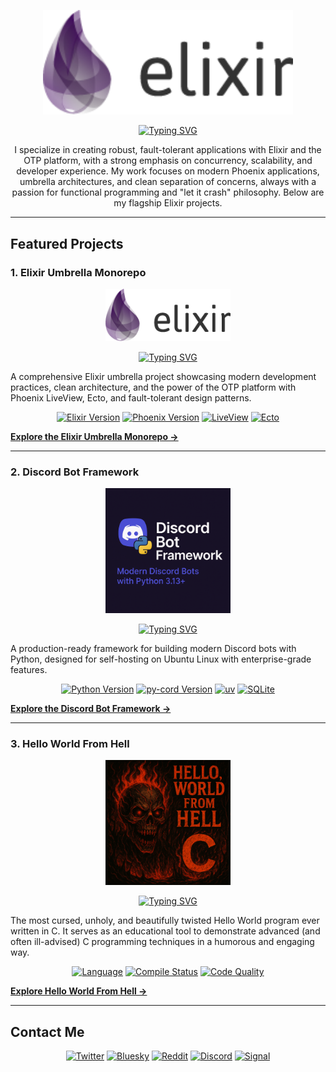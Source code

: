 <p align="center">
  <img src="https://github.com/elixir-lang/elixir-lang.github.com/raw/main/images/logo/logo.png" alt="Elixir Logo" width="400" />
</p>

<p align="center">
  <a href="https://github.com/dunamismax">
    <img src="https://readme-typing-svg.demolab.com/?font=Inter&weight=600&size=28&pause=1000&color=663399&center=true&vCenter=true&width=1200&height=90&lines=Hi%2C+I'm+Sawyer;I+build+fault-tolerant%2C+concurrent+Elixir+applications;Focusing+on+OTP%2C+Phoenix+LiveView%2C+and+clean+architecture;I+turn+coffee+into+scalable%2C+maintainable+systems;Let+it+crash+and+build+amazing+things+together" alt="Typing SVG" />
  </a>
</p>

<div align="center">

I specialize in creating robust, fault-tolerant applications with Elixir and the OTP platform, with a strong emphasis on concurrency, scalability, and developer experience. My work focuses on modern Phoenix applications, umbrella architectures, and clean separation of concerns, always with a passion for functional programming and "let it crash" philosophy. Below are my flagship Elixir projects.

</div>

---

## Featured Projects

### 1. Elixir Umbrella Monorepo

<p align="center">
  <img src="https://github.com/elixir-lang/elixir-lang.github.com/raw/main/images/logo/logo.png" alt="Elixir Umbrella Logo" width="200" />
</p>

<p align="center">
  <a href="https://github.com/dunamismax/elixir">
    <img src="https://readme-typing-svg.demolab.com/?font=Inter&weight=600&size=28&pause=1000&color=663399&center=true&vCenter=true&width=1200&height=90&lines=Modern+Elixir+Umbrella+Architecture+with+Phoenix;Phoenix+LiveView+1.1.2+%2B+Ecto+3.13.2+SQLite;Interactive+Text+Adventure+Game+with+OTP;CLI+File+Processing+Tool+with+Shared+Logic;Clean+Separation+of+Concerns+%26+Domain+Logic;Comprehensive+CI%2FCD+with+GitHub+Actions;Code+Quality+with+Credo%2C+Dialyzer%2C+Sobelow;Fault-Tolerant+GenServer+%26+Supervision+Trees;Real-Time+Web+with+LiveView+Components;Production-Ready+Mix+Tasks+%26+Development+Setup;Open+Source+Apache+2.0+Licensed+Framework" alt="Typing SVG" />
  </a>
</p>

A comprehensive Elixir umbrella project showcasing modern development practices, clean architecture, and the power of the OTP platform with Phoenix LiveView, Ecto, and fault-tolerant design patterns.

<p align="center">
  <a href="https://elixir-lang.org/"><img src="https://img.shields.io/badge/Elixir-1.18.4+-663399.svg?logo=elixir&logoColor=white&style=for-the-badge" alt="Elixir Version"></a>
  <a href="https://phoenixframework.org/"><img src="https://img.shields.io/badge/Phoenix-1.7.21+-663399.svg?logo=phoenix-framework&logoColor=white&style=for-the-badge" alt="Phoenix Version"></a>
  <a href="https://hexdocs.pm/phoenix_live_view/"><img src="https://img.shields.io/badge/LiveView-1.1.2+-663399.svg?style=for-the-badge&logoColor=white" alt="LiveView"></a>
  <a href="https://hexdocs.pm/ecto/"><img src="https://img.shields.io/badge/Ecto-3.13.2+-663399.svg?style=for-the-badge&logoColor=white" alt="Ecto"></a>
</p>

[**Explore the Elixir Umbrella Monorepo →**](https://github.com/dunamismax/elixir)

---

### 2. Discord Bot Framework

<p align="center">
  <img src="https://github.com/dunamismax/images/blob/main/discord-bot-framework/discord-bot-framework.png" alt="Discord Bot Framework Logo" width="200" />
</p>

<p align="center">
  <a href="https://github.com/dunamismax/discord-bot-framework">
    <img src="https://readme-typing-svg.demolab.com/?font=Inter&weight=600&size=28&pause=1000&color=5865F2&center=true&vCenter=true&width=1200&height=90&lines=Modern+Discord+Bots+with+Python+3.13%2B;Self-Hosted+on+Ubuntu+%2B+WSL+Support;High-Performance+py-cord+%2B+SQLite+Database;Unhinged+Clippy+Bot+with+Chaotic+Responses;Music+Bot+with+YouTube+%26+Playlist+Support;Advanced+Error+Handling+%26+Logging;Caddy+Reverse+Proxy+Integration;Database+Persistence+%26+Command+Analytics;Slash+Commands+%26+Modern+Discord+Features;Complete+Help+System+%26+User+Experience;Lightning+Fast+uv+Package+Management;Open+Source+MIT+Licensed+Framework" alt="Typing SVG" />
  </a>
</p>

A production-ready framework for building modern Discord bots with Python, designed for self-hosting on Ubuntu Linux with enterprise-grade features.

<p align="center">
  <a href="https://python.org/"><img src="https://img.shields.io/badge/Python-3.13+-5865F2.svg?logo=python&logoColor=white&style=for-the-badge" alt="Python Version"></a>
  <a href="https://docs.pycord.dev/"><img src="https://img.shields.io/badge/py--cord-2.6.1+-5865F2.svg?logo=discord&logoColor=white&style=for-the-badge" alt="py-cord Version"></a>
  <a href="https://docs.astral.sh/uv/"><img src="https://img.shields.io/badge/uv-Package_Manager-5865F2.svg?style=for-the-badge&logoColor=white" alt="uv"></a>
  <a href="https://sqlite.org/"><img src="https://img.shields.io/badge/SQLite-3.x-5865F2.svg?logo=sqlite&logoColor=white&style=for-the-badge" alt="SQLite"></a>
</p>

[**Explore the Discord Bot Framework →**](https://github.com/dunamismax/discord-bot-framework)

---

### 3. Hello World From Hell

<p align="center">
  <img src="https://github.com/dunamismax/images/blob/main/c/hello-world-from-hell.png" alt="Hello World From Hell Logo" width="200" />
</p>

<p align="center">
  <a href="https://github.com/dunamismax/hello-world-from-hell">
    <img src="https://readme-typing-svg.demolab.com/?font=Inter&weight=600&size=28&pause=1000&color=FF0000&center=true&vCenter=true&width=1200&height=90&lines=The+most+cursed+Hello+World+in+C;Trigraphs%2C+Macros%2C+and+Demonic+Invocations;11+Circles+of+Hell+for+Terminal+Torture;Advanced+C%2C+SIMD%2C+and+Parallel+Dimensions;A+Beautifully+Twisted+Educational+Tool" alt="Typing SVG" />
  </a>
</p>

The most cursed, unholy, and beautifully twisted Hello World program ever written in C. It serves as an educational tool to demonstrate advanced (and often ill-advised) C programming techniques in a humorous and engaging way.

<p align="center">
  <a href="#"><img src="https://img.shields.io/badge/Language-C17-red.svg?style=for-the-badge&logo=c&logoColor=white" alt="Language"></a>
  <a href="#"><img src="https://img.shields.io/badge/Compile-Cursed-red.svg?style=for-the-badge&logoColor=white" alt="Compile Status"></a>
  <a href="#"><img src="https://img.shields.io/badge/Quality-Eldritch_Horror-black.svg?style=for-the-badge&logoColor=white" alt="Code Quality"></a>
</p>

[**Explore Hello World From Hell →**](https://github.com/dunamismax/hello-world-from-hell)

---

## Contact Me

<p align="center">
  <a href="https://twitter.com/dunamismax" target="_blank"><img src="https://img.shields.io/badge/Twitter-5865F2.svg?&style=for-the-badge&logo=twitter&logoColor=white" alt="Twitter"></a>
  <a href="https://bsky.app/profile/dunamismax.bsky.social" target="_blank"><img src="https://img.shields.io/badge/Bluesky-5865F2?style=for-the-badge&logo=bluesky&logoColor=white" alt="Bluesky"></a>
  <a href="https://reddit.com/user/dunamismax" target="_blank"><img src="https://img.shields.io/badge/Reddit-5865F2.svg?&style=for-the-badge&logo=reddit&logoColor=white" alt="Reddit"></a>
  <a href="https://discord.com/users/dunamismax" target="_blank"><img src="https://img.shields.io/badge/Discord-5865F2.svg?style=for-the-badge&logo=discord&logoColor=white" alt="Discord"></a>
  <a href="https://signal.me/#p/+dunamismax.66" target="_blank"><img src="https://img.shields.io/badge/Signal-5865F2.svg?style=for-the-badge&logo=signal&logoColor=white" alt="Signal"></a>
</p>
